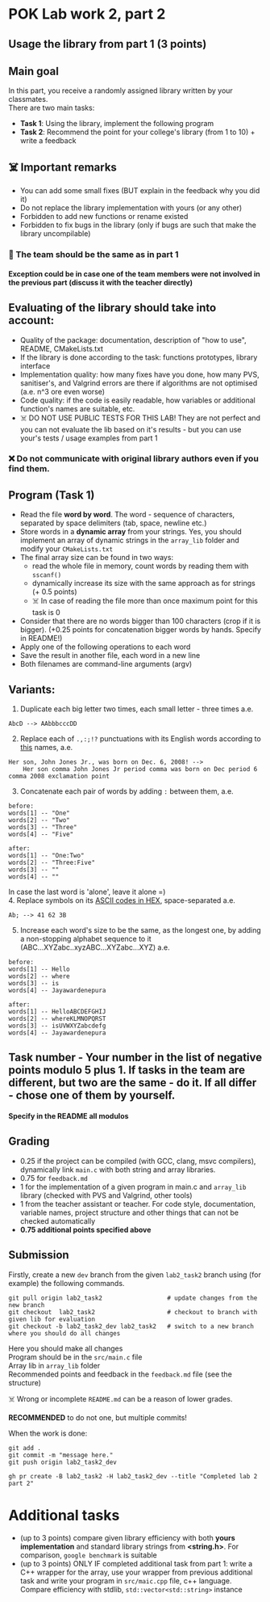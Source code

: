 # POK Lab work 2, part 2
## Usage the library from part 1 (3 points)

## Main goal
In this part, you receive a randomly assigned library written by your classmates.<br>
There are two main tasks:
- **Task 1**: Using the library, implement the following program
- **Task 2**: Recommend the point for your college's library (from 1 to 10) + write a feedback

## :skull_and_crossbones: Important remarks
- You can add some small fixes (BUT explain in the feedback why you did it)
- Do not replace the library implementation with yours (or any other)
- Forbidden to add new functions or rename existed
- Forbidden to fix bugs in the library (only if bugs are such that make the library uncompilable)

### :beginner: The team should be the same as in part 1
#### Exception could be in case one of the team members were not involved in the previous part (discuss it with the teacher directly)

## Evaluating of the library should take into account:
- Quality of the package: documentation, description of "how to use", README, CMakeLists.txt
- If the library is done according to the task: functions prototypes, library interface
- Implementation quality: how many fixes have you done, how many PVS, sanitiser's, and Valgrind errors are there if algorithms are not optimised (a.e. n^3 ore even worse)
- Code quality: if the code is easily readable, how variables or additional function's names are suitable, etc.
- :skull_and_crossbones: DO NOT USE PUBLIC TESTS FOR THIS LAB! They are not perfect and you can not evaluate the lib based on it's results - but you can use your's tests / usage examples from part 1

### :x: Do not communicate with original library authors even if you find them.

## Program (Task 1)
- Read the file **word by word**. The word - sequence of characters, separated by space delimiters (tab, space, newline etc.)
- Store words in a **dynamic array** from your strings. Yes, you should implement an array of dynamic strings in the `array_lib` folder and modify your `CMakeLists.txt`
- The final array size can be found in two ways:
	- read the whole file in memory, count words by reading them with `sscanf()` 
	- dynamically increase its size with the same approach as for strings (+ 0.5 points)
	- :skull_and_crossbones: In case of reading the file more than once maximum point for this task is 0
- Consider that there are no words bigger than 100 characters (crop if it is bigger). (+0.25 points for concatenation bigger words by hands. Specify in README!)
- Apply one of the following operations to each word
- Save the result in another file, each word in a new line
- Both filenames are command-line arguments (argv)

## Variants:
1. Duplicate each big letter two times, each small letter - three times a.e.
```
AbcD --> AAbbbcccDD
```
2. Replace each of `.,:;!?` punctuations with its English words according to [this](https://grammar.yourdictionary.com/punctuation/what/fourteen-punctuation-marks.html) names, a.e.
```
Her son, John Jones Jr., was born on Dec. 6, 2008! -->
	Her son comma John Jones Jr period comma was born on Dec period 6 comma 2008 exclamation point
```
3. Concatenate each pair of words by adding `:` between them, a.e.
```
before: 
words[1] -- "One"
words[2] -- "Two"
words[3] -- "Three"
words[4] -- "Five"

after:
words[1] -- "One:Two"
words[2] -- "Three:Five"
words[3] -- ""
words[4] -- ""
```
In case the last word is 'alone', leave it alone =)<br>
4. Replace symbols on its [ASCII codes in HEX](https://en.wikipedia.org/wiki/ASCII), space-separated a.e.
```
Ab; --> 41 62 3B
```
5. Increase each word's size to be the same, as the longest one, by adding a non-stopping alphabet sequence to it (ABC...XYZabc..xyzABC...XYZabc...XYZ) a.e.
```
before:
words[1] -- Hello
words[2] -- where
words[3] -- is
words[4] -- Jayawardenepura

after:
words[1] -- HelloABCDEFGHIJ
words[2] -- whereKLMNOPQRST
words[3] -- isUVWXYZabcdefg
words[4] -- Jayawardenepura
```

## Task number - Your number in the list of negative points modulo 5 plus 1. If tasks in the team are different, but two are the same - do it. If all differ - chose one of them by yourself. 

#### **Specify in the README all modulos**

## Grading
- 0.25 if the project can be compiled (with GCC, clang, msvc compilers), dynamically link `main.c` with both string and array libraries.
- 0.75 for `feedback.md`
- 1 for the implementation of a given program in main.c and `array_lib` library (checked with PVS and Valgrind, other tools)
- 1 from the teacher assistant or teacher. For code style, documentation, variable names, project structure and other things that can not be checked automatically
- **0.75 additional points specified above**

## Submission

Firstly, create a new `dev` branch from the given `lab2_task2` branch using (for example) the following commands.
```
git pull origin lab2_task2                  # update changes from the new branch
git checkout  lab2_task2                    # checkout to branch with given lib for evaluation
git checkout -b lab2_task2_dev lab2_task2   # switch to a new branch where you should do all changes
```
Here you should make all changes<br>
Program should be in the `src/main.c` file<br>
Array lib in `array_lib` folder<br>
Recommended points and feedback in the `feedback.md` file (see the structure)<br>

:skull_and_crossbones: Wrong or incomplete `README.md` can be a reason of lower grades.<br>

**RECOMMENDED** to do not one, but multiple commits!

When the work is done:

```
git add .
git commit -m "message here."
git push origin lab2_task2_dev

gh pr create -B lab2_task2 -H lab2_task2_dev --title "Completed lab 2 part 2"
```

# Additional tasks
- (up to 3 points) compare given library efficiency with both **yours implementation** and standard library strings from **<string.h>**. For comparison, `google benchmark` is suitable
- (up to 3 points) ONLY IF completed additional task from part 1: write a C++ wrapper for the array, use your wrapper from previous additional task and write your program in `src/maic.cpp` file, c++ language. Compare efficiency with stdlib, `std::vector<std::string>` instance



